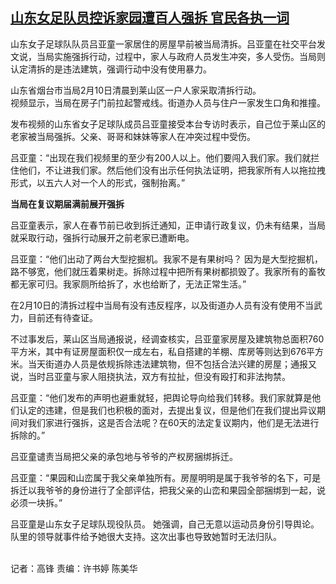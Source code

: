 <!--1676280068000-->
[山东女足队员控诉家园遭百人强拆 官民各执一词](https://www.rfa.org/mandarin/yataibaodao/renquanfazhi/gf-02132023042044.html)
------

<p>山东女子足球队队员吕亚童一家居住的房屋早前被当局清拆。吕亚童在社交平台发文说，当局实施强拆行动，过程中，家人与政府人员发生冲突，多人受伤。当局则认定清拆的是违法建筑，强调行动中没有使用暴力。</p><p>山东省烟台市当局2月10日清晨到莱山区一户人家采取清拆行动。<br/>视频显示，当局在房子门前拉起警戒线。街道办人员与住户一家发生口角和推撞。</p><p>发布视频的山东省女子足球队成员吕亚童接受本台专访时表示，自己位于莱山区的老家被当局强拆。父亲、哥哥和妹妹等家人在冲突过程中受伤。</p><p>吕亚童：“出现在我们视频里的至少有200人以上。他们要闯入我们家。我们就拦住他们，不让进我们家。然后他们没有出示任何执法证明，把我家所有人以拖拉拽形式，以五六人对一个人的形式，强制抬离。”</p><p><strong>当局在复议期届满前展开强拆</strong></p><p>吕亚童表示，家人在春节前已收到拆迁通知，正申请行政复议，仍未有结果，当局就采取行动，强拆行动展开之前老家已遭断电。</p><p>吕亚童：“他们出动了两台大型挖掘机。我家不是有果树吗？ 因为是大型挖掘机，路不够宽，他们就压着果树走。拆除过程中把所有果树都损毁了。我家所有的畜牧都无家可归。我家厕所给拆了，水也给断了，无法正常生活。”</p><p>在2月10日的清拆过程中当局有没有违反程序，以及街道办人员有没有使用不当武力，目前还有待查证。</p><p>不过事发后，莱山区当局通报说，经调查核实，吕亚童家房屋及建筑物总面积760平方米，其中有证房屋面积仅一成左右，私自搭建的羊棚、库房等则达到676平方米。当天街道办人员是依规拆除违法建筑物，但不包括合法兴建的房屋；通报又说，当时吕亚童与家人阻挠执法，双方有拉扯，但没有殴打和非法拘禁。</p><p>吕亚童：“他们发布的声明也避重就轻，把舆论导向给我们转移。我们家就算是他们认定的违建，但是我们也积极的面对，去提出复议，但是他们在我们提出异议期间对我们家进行强拆，这是否合法呢？在60天的法定复议期内，他们是无法进行拆除的。”</p><p>吕亚童谴责当局把父亲的承包地与爷爷的产权房捆绑拆迁。</p><p>吕亚童：“果园和山峦属于我父亲单独所有。房屋明明是属于我爷爷的名下，可是拆迁以我爷爷的身份进行了全部评估，把我父亲的山峦和果园全部捆绑到一起，说必须一块拆。”</p><p>吕亚童是山东女子足球队现役队员。 她强调，自己无意以运动员身份引导舆论。队里的领导就事件给予她很大支持。这次出事也导致她暂时无法归队。</p><p><br/>记者：高锋 责编：许书婷 陈美华</p>

